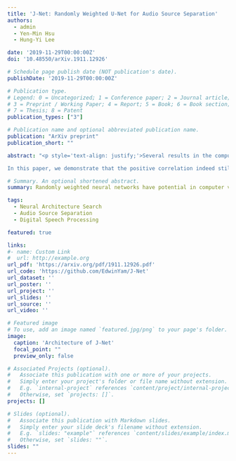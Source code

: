 ```yaml
---
title: 'J‑Net: Randomly Weighted U‑Net for Audio Source Separation'
authors:
  - admin
  - Yen‑Min Hsu
  - Hung‑Yi Lee

date: '2019-11-29T00:00:00Z'
doi: '10.48550/arXiv.1911.12926'

# Schedule page publish date (NOT publication's date).
publishDate: '2019-11-29T00:00:00Z'

# Publication type.
# Legend: 0 = Uncategorized; 1 = Conference paper; 2 = Journal article;
# 3 = Preprint / Working Paper; 4 = Report; 5 = Book; 6 = Book section;
# 7 = Thesis; 8 = Patent
publication_types: ["3"]

# Publication name and optional abbreviated publication name.
publication: "ArXiv preprint"
publication_short: ""

abstract: "<p style='text-align: justify;'>Several results in the computer vision literature have shown the potential of randomly weighted neural networks. While they perform fairly well as feature extractors for discriminative tasks, there is a positive correlation between their performance and their fully trained counterparts. Based on these discoveries, we pose two questions: What is the value of randomly weighted networks in difficult generative audio tasks such as audio source separation? And does such a positive correlation still exist when it comes to large random networks and their trained counterparts?

In this paper, we demonstrate that the positive correlation indeed still exists. Building on this discovery, we can explore different architecture designs or techniques without training the entire model. Moreover, we found a surprising result that, compared to the non-trained encoder (down-sample path) in Wave-U-Net, fixing the decoder (up-sample path) to random weights results in better performance, almost comparable to the fully trained model."

# Summary. An optional shortened abstract.
summary: Randomly weighted neural networks have potential in computer vision and demonstrate a positive correlation in performance with fully trained models. This paper confirms the continued positive correlation and explores the value of randomly weighted networks in audio source separation, a challenging generative audio task.

tags:
  - Neural Architecture Search
  - Audio Source Separation
  - Digital Speech Processing

featured: true

links:
#- name: Custom Link
#  url: http://example.org
url_pdf: 'https://arxiv.org/pdf/1911.12926.pdf'
url_code: 'https://github.com/EdwinYam/J-Net'
url_dataset: ''
url_poster: ''
url_project: ''
url_slides: ''
url_source: ''
url_video: ''

# Featured image
# To use, add an image named `featured.jpg/png` to your page's folder. 
image:
  caption: 'Architecture of J-Net'
  focal_point: ""
  preview_only: false

# Associated Projects (optional).
#   Associate this publication with one or more of your projects.
#   Simply enter your project's folder or file name without extension.
#   E.g. `internal-project` references `content/project/internal-project/index.md`.
#   Otherwise, set `projects: []`.
projects: []

# Slides (optional).
#   Associate this publication with Markdown slides.
#   Simply enter your slide deck's filename without extension.
#   E.g. `slides: "example"` references `content/slides/example/index.md`.
#   Otherwise, set `slides: ""`.
slides: ""
---
```


